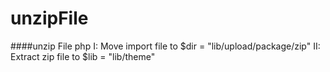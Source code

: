 # unzipFile
####unzip File php
I: Move import file to $dir = "lib/upload/package/zip"
II: Extract zip file to $lib = "lib/theme"
